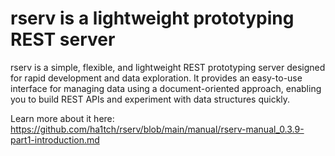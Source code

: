 # rserv is a lightweight prototyping REST server

rserv is a simple, flexible, and lightweight REST prototyping server designed for rapid development and data exploration. It provides an easy-to-use interface for managing data using a document-oriented approach, enabling you to build REST APIs and experiment with data structures quickly.

Learn more about it here:
https://github.com/ha1tch/rserv/blob/main/manual/rserv-manual_0.3.9-part1-introduction.md
